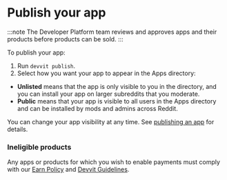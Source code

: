 # Publish your app

:::note
The Developer Platform team reviews and approves apps and their products before products can be sold.
:::

To publish your app:

1. Run `devvit publish`.
2. Select how you want your app to appear in the Apps directory:

- **Unlisted** means that the app is only visible to you in the directory, and you can install your app on larger subreddits that you moderate.
- **Public** means that your app is visible to all users in the Apps directory and can be installed by mods and admins across Reddit.

You can change your app visibility at any time. See [publishing an app](publishing.md) for details.

### Ineligible products

Any apps or products for which you wish to enable payments must comply with our [Earn Policy](http://redditinc.com/policies/earn-policy) and [Devvit Guidelines](https://developers.reddit.com/docs/guidelines).
